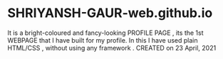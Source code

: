 # SHRIYANSH-GAUR-web.github.io

It is a bright-coloured and fancy-looking  PROFILE PAGE , its  the 1st WEBPAGE that I have built for my profile.
In this I have used plain HTML/CSS , without using any framework .
CREATED on 23 April, 2021 
